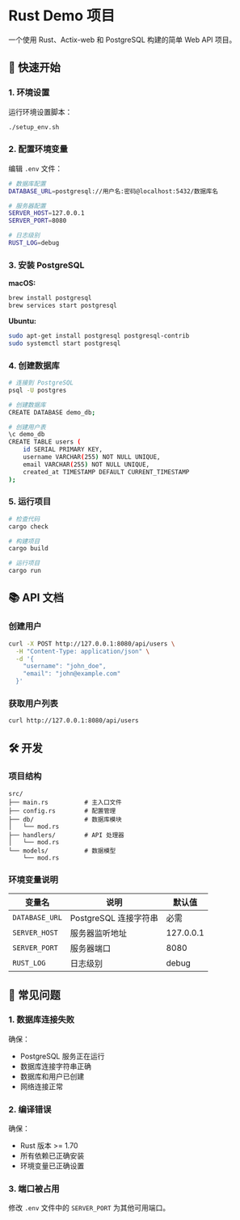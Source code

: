 # Rust Demo 项目

一个使用 Rust、Actix-web 和 PostgreSQL 构建的简单 Web API 项目。

## 🚀 快速开始

### 1. 环境设置

运行环境设置脚本：

```bash
./setup_env.sh
```

### 2. 配置环境变量

编辑 `.env` 文件：

```bash
# 数据库配置
DATABASE_URL=postgresql://用户名:密码@localhost:5432/数据库名

# 服务器配置
SERVER_HOST=127.0.0.1
SERVER_PORT=8080

# 日志级别
RUST_LOG=debug
```

### 3. 安装 PostgreSQL

**macOS:**
```bash
brew install postgresql
brew services start postgresql
```

**Ubuntu:**
```bash
sudo apt-get install postgresql postgresql-contrib
sudo systemctl start postgresql
```

### 4. 创建数据库

```bash
# 连接到 PostgreSQL
psql -U postgres

# 创建数据库
CREATE DATABASE demo_db;

# 创建用户表
\c demo_db
CREATE TABLE users (
    id SERIAL PRIMARY KEY,
    username VARCHAR(255) NOT NULL UNIQUE,
    email VARCHAR(255) NOT NULL UNIQUE,
    created_at TIMESTAMP DEFAULT CURRENT_TIMESTAMP
);
```

### 5. 运行项目

```bash
# 检查代码
cargo check

# 构建项目
cargo build

# 运行项目
cargo run
```

## 📚 API 文档

### 创建用户

```bash
curl -X POST http://127.0.0.1:8080/api/users \
  -H "Content-Type: application/json" \
  -d '{
    "username": "john_doe",
    "email": "john@example.com"
  }'
```

### 获取用户列表

```bash
curl http://127.0.0.1:8080/api/users
```

## 🛠️ 开发

### 项目结构

```
src/
├── main.rs          # 主入口文件
├── config.rs        # 配置管理
├── db/              # 数据库模块
│   └── mod.rs
├── handlers/        # API 处理器
│   └── mod.rs
└── models/          # 数据模型
    └── mod.rs
```

### 环境变量说明

| 变量名 | 说明 | 默认值 |
|--------|------|--------|
| `DATABASE_URL` | PostgreSQL 连接字符串 | 必需 |
| `SERVER_HOST` | 服务器监听地址 | 127.0.0.1 |
| `SERVER_PORT` | 服务器端口 | 8080 |
| `RUST_LOG` | 日志级别 | debug |

## 🔧 常见问题

### 1. 数据库连接失败

确保：
- PostgreSQL 服务正在运行
- 数据库连接字符串正确
- 数据库和用户已创建
- 网络连接正常

### 2. 编译错误

确保：
- Rust 版本 >= 1.70
- 所有依赖已正确安装
- 环境变量已正确设置

### 3. 端口被占用

修改 `.env` 文件中的 `SERVER_PORT` 为其他可用端口。
